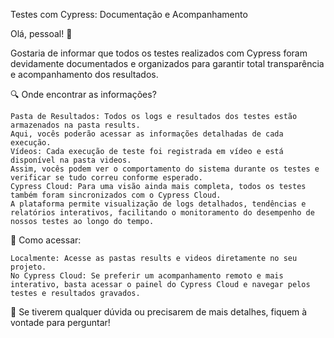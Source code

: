 Testes com Cypress: Documentação e Acompanhamento

Olá, pessoal! 👋

Gostaria de informar que todos os testes realizados com Cypress foram devidamente documentados e organizados para garantir total transparência e acompanhamento dos resultados.

🔍 Onde encontrar as informações?

    Pasta de Resultados: Todos os logs e resultados dos testes estão armazenados na pasta results. 
    Aqui, vocês poderão acessar as informações detalhadas de cada execução.
    Vídeos: Cada execução de teste foi registrada em vídeo e está disponível na pasta videos. 
    Assim, vocês podem ver o comportamento do sistema durante os testes e verificar se tudo correu conforme esperado.
    Cypress Cloud: Para uma visão ainda mais completa, todos os testes também foram sincronizados com o Cypress Cloud. 
    A plataforma permite visualização de logs detalhados, tendências e relatórios interativos, facilitando o monitoramento do desempenho de nossos testes ao longo do tempo.

🔧 Como acessar:

    Localmente: Acesse as pastas results e videos diretamente no seu projeto.
    No Cypress Cloud: Se preferir um acompanhamento remoto e mais interativo, basta acessar o painel do Cypress Cloud e navegar pelos testes e resultados gravados.

💬 Se tiverem qualquer dúvida ou precisarem de mais detalhes, fiquem à vontade para perguntar!

